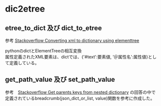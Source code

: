 # dic2etree

## etree_to_dict 及び dict_to_etree

参考 [Stackoverflow Converting xml to dictionary using elementtree](https://stackoverflow.com/questions/7684333/converting-xml-to-dictionary-using-elementtree)

pythonのdictとElementTreeの相互変換  
属性定義されたXML要素は、dictでは、{'#text':要素値, ’＠属性名':属性値}として定義している。  

## get_path_value 及び set_path_value

参考　[Stackoverflow Get parents keys from nested dictionary](https://stackoverflow.com/questions/15210148/get-parents-keys-from-nested-dictionary) の回答の中で定義されているbreadcrumb(json_dict_or_list, value)関数を参考に作成した。
